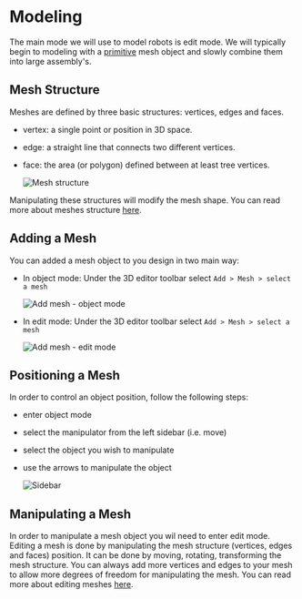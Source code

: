 # Modeling

The main mode we will use to model robots is edit mode. We will typically begin to modeling with a [primitive](https://docs.blender.org/manual/en/latest/modeling/meshes/primitives.html) mesh object and slowly combine them into large assembly's.

## Mesh Structure

Meshes are defined by three basic structures: vertices, edges and faces. 
- vertex: a single point or position in 3D space.
- edge: a straight line that connects two different vertices.
- face: the area (or polygon) defined between at least tree vertices.

    <img src="https://github.com/butter-robotics/Butter.MAS.AnimatorWiki/raw/master/resources/modeling/mesh_structure.png"     class="img-fluid" alt="Mesh structure">

Manipulating these structures will modify the mesh shape.
You can read more about meshes structure [here](https://docs.blender.org/manual/en/latest/modeling/meshes/structure.html).

## Adding a Mesh

You can added a mesh object to you design in two main way:
- In object mode:
Under the 3D editor toolbar select `Add > Mesh > select a mesh`

    <img src="https://github.com/butter-robotics/Butter.MAS.AnimatorWiki/raw/master/resources/modeling/add_mesh_obj.jpg"   class="img-fluid" alt="Add mesh - object mode">
- In edit mode:
Under the 3D editor toolbar select `Add > Mesh > select a mesh`

    <img src="https://github.com/butter-robotics/Butter.MAS.AnimatorWiki/raw/master/resources/modeling/add_mesh_edit.jpg"   class="img-fluid" alt="Add mesh - edit mode">

## Positioning a Mesh

In order to control an object position, follow the following steps:
- enter object mode
- select the manipulator from the left sidebar (i.e. move)
- select the object you wish to manipulate
- use the arrows to manipulate the object

    <img src="https://github.com/butter-robotics/Butter.MAS.AnimatorWiki/raw/master/resources/general/sidebar_obj.jpg"   class="img-fluid" alt="Sidebar">

## Manipulating a Mesh

In order to manipulate a mesh object you wil need to enter edit mode.
Editing a mesh is done by manipulating the mesh structure (vertices, edges and faces) position. It can be done by moving, rotating, transforming the mesh structure. You can always add more vertices and edges to your mesh to allow more degrees of freedom for manipulating the mesh. You can read more about editing meshes [here](https://docs.blender.org/manual/en/latest/modeling/meshes/editing/index.html).